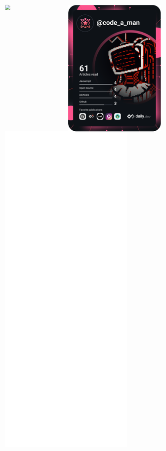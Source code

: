 ![](https://hit.yhype.me/github/profile?user_id=43219246)
<a href="https://app.daily.dev/code_a_man"><img src="https://github.com/code-a-man/code-a-man/blob/main/devcard.svg" align=right width="300" alt="Code a Man's Dev Card"/></a>
![Metrics](/github-metrics.svg)
